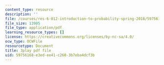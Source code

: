 ```yaml
---
content_type: resource
description: ''
file: /courses/res-6-012-introduction-to-probability-spring-2018/59756168e3edee41c2603b7eba4dcf3b_LJuVb-sxzoo.pdf
file_size: 13905
file_type: application/pdf
learning_resource_types: []
license: https://creativecommons.org/licenses/by-nc-sa/4.0/
ocw_type: OCWFile
resourcetype: Document
title: 3play pdf file
uid: 59756168-e3ed-ee41-c260-3b7eba4dcf3b
---
```

